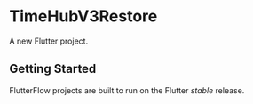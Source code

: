 # TimeHubV3Restore

A new Flutter project.

## Getting Started

FlutterFlow projects are built to run on the Flutter _stable_ release.
